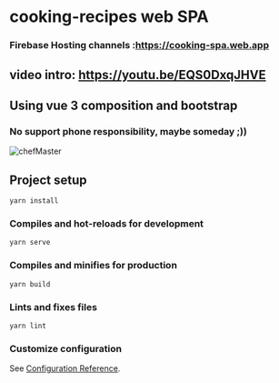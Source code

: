 # cooking-recipes web SPA
### Firebase Hosting channels :https://cooking-spa.web.app
## video intro: https://youtu.be/EQS0DxqJHVE
## Using vue 3 composition and bootstrap
### No support phone responsibility, maybe someday ;))

![chefMaster](https://user-images.githubusercontent.com/51271834/173125312-a3f46a30-38c5-4aca-8f48-cfa6b55c1a45.png)



## Project setup
```
yarn install
```

### Compiles and hot-reloads for development
```
yarn serve
```

### Compiles and minifies for production
```
yarn build
```

### Lints and fixes files
```
yarn lint
```

### Customize configuration
See [Configuration Reference](https://cli.vuejs.org/config/).
